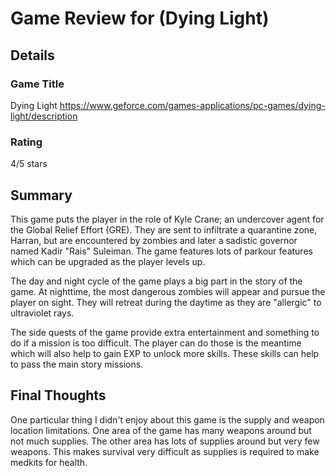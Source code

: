 # Game Review for (Dying Light)

## Details

### Game Title
Dying Light https://www.geforce.com/games-applications/pc-games/dying-light/description

### Rating
4/5 stars

## Summary
  This game puts the player in the role of Kyle Crane; an undercover agent for the Global Relief Effort (GRE). They are sent to infiltrate a quarantine zone, Harran, but are encountered by zombies and later a sadistic governor named Kadir "Rais" Suleiman. The game features lots of parkour features which can be upgraded as the player levels up.
  
  The day and night cycle of the game plays a big part in the story of the game. At nighttime, the most dangerous zombies will appear and pursue the player on sight. They will retreat during the daytime as they are "allergic" to ultraviolet rays.
  
  The side quests of the game provide extra entertainment and something to do if a mission is too difficult. The player can do those is the meantime which will also help to gain EXP to unlock more skills. These skills can help to pass the main story missions.

## Final Thoughts
One particular thing I didn't enjoy about this game is the supply and weapon location limitations. One area of the game has many weapons around but not much supplies. The other area has lots of supplies around but very few weapons. This makes survival very difficult as supplies is required to make medkits for health.
